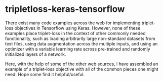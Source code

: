 # tripletloss-keras-tensorflow
There exist many code examples across the web for implementing triplet-loss objectives in Tensorflow using Keras. However, none of these examples place triplet-loss in the context of other commonly needed functionality, such as loading arbitrarily large non-standard datasets from text files, using data augmentation across the multiple inputs, and using an optimizer with a variable learning rate across pre-trained and randomly initialized layers of a network. 

Here, with the help of some of the other web sources, I have assembled an example of a triplet-loss objective with all of the common pieces one might need. Hope some find it helpful/useful.  
